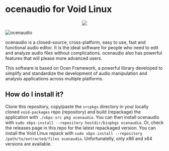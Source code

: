 # ocenaudio for Void Linux

<p align="center"><img src="https://github.com/th0razin3/vur/assets/158844949/420fa8e7-55de-4d6a-b15b-cb0e84525a8e"></p>

![ocenaudio](https://github.com/th0razin3/vur/assets/158844949/420fa8e7-55de-4d6a-b15b-cb0e84525a8e)

ocenaudio is a closed-source, cross-platform, easy to use, fast and functional audio editor. It is the ideal software for people who need to edit and analyze audio files without complications. ocenaudio also has powerful features that will please more advanced users.

This software is based on Ocen Framework, a powerful library developed to simplify and standardize the development of audio manipulation and analysis applications across multiple platforms.

## How do I install it?

Clone this repository, copy/paste the `srcpkgs` directory in your locally cloned `void-packages` repo (repository) and build (repackage) the application with `./xbps-src pkg ocenaudio`. You can then install ocenaudio with `sudo xbps-install --repository hostdir/binpkgs ocenaudio`. Or, check the releases page in this repo for the latest repackaged version. You can install the Void Linux repack with `sudo xbps-install --repository /path/to/extracted/files ocenaudio`. Unfortunatelly, only x86 and x64 versions are available.
